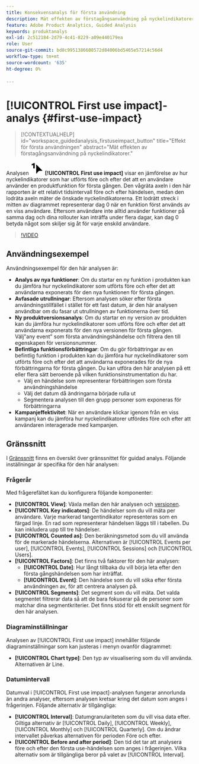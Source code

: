 ```yaml
---
title: Konsekvensanalys för första användning
description: Mät effekten av förstagångsanvändning på nyckelindikatorer.
feature: Adobe Product Analytics, Guided Analysis
keywords: produktanalys
exl-id: 2c512184-2d79-4c41-8229-a09e440179ea
role: User
source-git-commit: bd8c9951386608572d84006bd5465e57214c56d4
workflow-type: tm+mt
source-wordcount: '635'
ht-degree: 0%

---
```


# [!UICONTROL First use impact]-analys {#first-use-impact}

<!-- markdownlint-disable MD034 -->

>[!CONTEXTUALHELP]
>id="workspace_guidedanalysis_firstuseimpact_button"
>title="Effekt för första användningen"
>abstract="Mät effekten av förstagångsanvändning på nyckelindikatorer."

<!-- markdownlint-enable MD034 -->

Analysen ![FirstUse](/help/assets/icons/FirstUse.svg) **[!UICONTROL First use impact]** visar en jämförelse av hur nyckelindikatorer som har utförts före och efter det att en användare använder en produktfunktion för första gången. Den vågräta axeln i den här rapporten är ett relativt tidsintervall före och efter händelsen, medan den lodräta axeln mäter de önskade nyckelindikatorerna. Ett lodrätt streck i mitten av diagrammet representerar dag 0 när en funktion först används av en viss användare. Eftersom användare inte alltid använder funktioner på samma dag och dina rollouter kan inträffa under flera dagar, kan dag 0 betyda något som skiljer sig åt för varje enskild användare.


>[!VIDEO](https://video.tv.adobe.com/v/3421661/?quality=12&learn=on)


## Användningsexempel

Användningsexempel för den här analysen är:

* **Analys av nya funktioner**: Om du startar en ny funktion i produkten kan du jämföra hur nyckelindikatorer som utförts före och efter det att användarna exponerats för den nya funktionen för första gången.
* **Avfasade utrullningar**: Eftersom analysen söker efter första användningstillfället i stället för ett fast datum, är den här analysen användbar om du fasar ut utrullningen av funktionerna över tid.
* **Ny produktversionsanalys**: Om du startar en ny version av produkten kan du jämföra hur nyckelindikatorer som utförts före och efter det att användarna exponerats för den nya versionen för första gången. Välj&quot;any event&quot; som första användningshändelse och filtrera den till egenskapen för versionsnummer.
* **Befintliga funktionsförbättringar**: Om du gör förbättringar av en befintlig funktion i produkten kan du jämföra hur nyckelindikatorer som utförts före och efter det att användarna exponerades för de nya förbättringarna för första gången. Du kan utföra den här analysen på ett eller flera sätt beroende på vilken funktionsinstrumentation du har.
   * Välj en händelse som representerar förbättringen som första användningshändelse
   * Välj det datum då ändringarna började rulla ut
   * Segmentera analysen till den grupp personer som exponeras för förbättringarna
* **Kampanjeffektivitet**: När en användare klickar igenom från en viss kampanj kan du jämföra hur nyckelindikatorer utfördes före och efter att användaren interagerade med kampanjen.

## Gränssnitt

I [Gränssnitt](../overview.md#interface) finns en översikt över gränssnittet för guidad analys. Följande inställningar är specifika för den här analysen:

### Frågerår

Med frågerefältet kan du konfigurera följande komponenter:

* **[!UICONTROL View]**: Växla mellan den här analysen och [versionen](release-impact.md).
* **[!UICONTROL Key indicators]**: De händelser som du vill mäta per användare. Varje markerad tangentindikator representeras som en färgad linje. En rad som representerar händelsen läggs till i tabellen. Du kan inkludera upp till tre händelser.
* **[!UICONTROL Counted as]**: Den beräkningsmetod som du vill använda för de markerade händelserna. Alternativen är [!UICONTROL Events per user], [!UICONTROL Events], [!UICONTROL Sessions] och [!UICONTROL Users].
* **[!UICONTROL Factors]**: Det finns två faktorer för den här analysen:
   * **[!UICONTROL Date]**: Hur långt tillbaka du vill börja leta efter den första gångshändelsen som har inträffat.
   * **[!UICONTROL Event]**: Den händelse som du vill söka efter första användningen av, för att centrera analysen på.
* **[!UICONTROL Segments]**: Det segment som du vill mäta. Det valda segmentet filtrerar data så att de bara fokuserar på de personer som matchar dina segmentkriterier. Det finns stöd för ett enskilt segment för den här analysen.

### Diagraminställningar

Analysen av [!UICONTROL First use impact] innehåller följande diagraminställningar som kan justeras i menyn ovanför diagrammet:

* **[!UICONTROL Chart type]**: Den typ av visualisering som du vill använda. Alternativen är Line.

### Datumintervall

Datumval i [!UICONTROL First use impact]-analysen fungerar annorlunda än andra analyser, eftersom analysen kretsar kring det datum som anges i frågerinjen. Följande alternativ är tillgängliga:

* **[!UICONTROL Interval]**: Datumgranulariteten som du vill visa data efter. Giltiga alternativ är [!UICONTROL Daily], [!UICONTROL Weekly], [!UICONTROL Monthly] och [!UICONTROL Quarterly]. Om du ändrar intervallet påverkas alternativen för perioden Före och efter.
* **[!UICONTROL Before and after period]**: Den tid det tar att analysera före och efter den första use-händelsen som anges i frågerinjen. Vilka alternativ som är tillgängliga beror på valet av [!UICONTROL Interval].

<!--
## Example

See below for an example of the analysis.

![First use impact](../assets/first-use-impact.png)

-->
